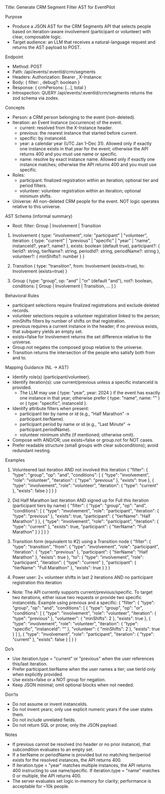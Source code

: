 Title: Generate CRM Segment Filter AST for EventPilot

Purpose
- Produce a JSON AST for the CRM Segments API that selects people based on iteration-aware involvement (participant or volunteer) with clear, composable logic.
- Target audience: an LLM that receives a natural-language request and returns the AST payload to POST.

Endpoint
- Method: POST
- Path: /api/events/:eventId/crm/segments
- Headers: Authorization: Bearer <token>, X-Instance: <currentInstanceId>
- Body: { filter: <AST>, debug?: boolean }
- Response: { crmPersons: [...], total }
- Introspection: QUERY /api/events/:eventId/crm/segments returns the zod schema via zodex.

Concepts
- Person: a CRM person belonging to the event (non-deleted).
- Iteration: an Event Instance (occurrence) of the event.
  - current: resolved from the X-Instance header.
  - previous: the nearest instance that started before current.
  - specific: by instanceId.
  - year: a calendar year (UTC Jan 1–Dec 31). Allowed only if exactly one instance exists in that year for the event; otherwise the API returns 400 and you must use name or specific.
  - name: resolve by exact instance name. Allowed only if exactly one instance matches; otherwise the API returns 400 and you must use specific.
- Roles:
  - participant: finalized registration within an iteration; optional tier and period filters.
  - volunteer: volunteer registration within an iteration; optional minimum shifts.
- Universe: All non-deleted CRM people for the event. NOT logic operates relative to this universe.

AST Schema (informal summary)
- Root: filter: Group | Involvement | Transition

1) Involvement
{
  type: "involvement",
  role: "participant" | "volunteer",
  iteration: { type: "current" | "previous" | "specific" | "year" | "name", instanceId?, year?, name? },
  exists: boolean (default true),
  participant?: { tierId?: string, tierName?: string, periodId?: string, periodName?: string },
  volunteer?: { minShifts?: number }
}

2) Transition
{
  type: "transition",
  from: Involvement (exists=true),
  to:   Involvement (exists=true)
}

3) Group
{
  type: "group",
  op: "and" | "or" (default "and"),
  not?: boolean,
  conditions: [ Group | Involvement | Transition, ... ]
}

Behavioral Rules
- participant selections require finalized registrations and exclude deleted records.
- volunteer selections require a volunteer registration linked to the person; minShifts filters by number of shifts on that registration.
- previous requires a current instance in the header; if no previous exists, that subquery yields an empty set.
- exists=false for Involvement returns the set difference relative to the universe.
- Group.not negates the composed group relative to the universe.
- Transition returns the intersection of the people who satisfy both from and to.

Mapping Guidance (NL → AST)
- Identify role(s) (participant/volunteer).
- Identify iteration(s): use current/previous unless a specific instanceId is provided.
  - The LLM may use { type: "year", year: 2024 } if the event has exactly one instance in that year; otherwise prefer { type: "name", name: "<instance name>" } or { type: "specific", instanceId }.
- Identify attribute filters when present:
  - participant tier by name or id (e.g., "Half Marathon" → participant.tierName).
  - participant period by name or id (e.g., "Last Minute" → participant.periodName).
  - volunteer minimum shifts (if mentioned; otherwise omit).
- Compose with AND/OR; use exists=false or group.not for NOT cases.
- Prefer readable structure (small groups with clear subconditions); avoid redundant nesting.

Examples
1) Volunteered last iteration AND not involved this iteration
{
  "filter": {
    "type": "group",
    "op": "and",
    "conditions": [
      {
        "type": "involvement",
        "role": "volunteer",
        "iteration": { "type": "previous" },
        "exists": true
      },
      {
        "type": "involvement",
        "role": "volunteer",
        "iteration": { "type": "current" },
        "exists": false
      }
    ]
  }
}

2) Did Half Marathon last iteration AND signed up for Full this iteration (participant tiers by name)
{
  "filter": {
    "type": "group",
    "op": "and",
    "conditions": [
      {
        "type": "involvement",
        "role": "participant",
        "iteration": { "type": "previous" },
        "exists": true,
        "participant": { "tierName": "Half Marathon" }
      },
      {
        "type": "involvement",
        "role": "participant",
        "iteration": { "type": "current" },
        "exists": true,
        "participant": { "tierName": "Full Marathon" }
      }
    ]
  }
}

3) Transition form (equivalent to #2) using a Transition node
{
  "filter": {
    "type": "transition",
    "from": {
      "type": "involvement",
      "role": "participant",
      "iteration": { "type": "previous" },
      "participant": { "tierName": "Half Marathon" },
      "exists": true
    },
    "to": {
      "type": "involvement",
      "role": "participant",
      "iteration": { "type": "current" },
      "participant": { "tierName": "Full Marathon" },
      "exists": true
    }
  }
}

4) Power user: 2+ volunteer shifts in last 2 iterations AND no participant registration this iteration
- Note: The API currently supports current/previous/specific. To target two iterations, either issue two requests or provide two specific instanceIds. Example using previous and a specific:
{
  "filter": {
    "type": "group",
    "op": "and",
    "conditions": [
      {
        "type": "group",
        "op": "or",
        "conditions": [
          { "type": "involvement", "role": "volunteer", "iteration": { "type": "previous" }, "volunteer": { "minShifts": 2 }, "exists": true },
          { "type": "involvement", "role": "volunteer", "iteration": { "type": "specific", "instanceId": "<olderInstanceId>" }, "volunteer": { "minShifts": 2 }, "exists": true }
        ]
      },
      { "type": "involvement", "role": "participant", "iteration": { "type": "current" }, "exists": false }
    ]
  }
}

Do’s
- Use iteration.type = "current" or "previous" when the user references this/last iteration.
- Prefer participant.tierName when the user names a tier; use tierId only when explicitly provided.
- Use exists=false or a NOT group for negation.
- Keep JSON minimal; omit optional blocks when not needed.

Don’ts
- Do not assume or invent instanceIds.
- Do not invent years; only use explicit numeric years if the user states them.
- Do not include unrelated fields.
- Do not return SQL or prose; only the JSON payload.

Notes
- If previous cannot be resolved (no header or no prior instance), that subcondition evaluates to an empty set.
- If a tierName or periodName is provided but no matching tier/period exists for the resolved instances, the API returns 400.
- If iteration.type = "year" matches multiple instances, the API returns 400 instructing to use name/specific. If iteration.type = "name" matches 0 or multiple, the API returns 400.
- The server evaluates set logic in-memory for clarity; performance is acceptable for ~10k people.
